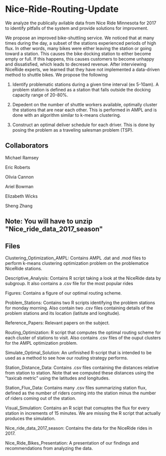 # Nice-Ride-Routing-Update
We analyze the publically avilable data from Nice Ride Minnesota for 2017 to identify pitfalls of the system and provide solutions for improvment. 

We propose an improved bike-shuttling service. We noticed that at many times during the day, a subset of the stations experienced periods of high flux. In other words, many bikes were either leaving the station or going toward a station. This causes the bike docking station to either become empty or full. If this happens, this causes customers to become unhappy and dissatisfied, which leads to decresed revenue. After interviewing NiceRide experts, we learned that they have not implemented a data-driven method to shuttle bikes. We propose the following

1. Identify problematic stations during a given time interval (ex 5-10am). A problem station is defined as a station that falls outside the docking capacity range of 20-80%. 

2. Depedent on the number of shuttle workers available, optimally cluster the stations that are near each other. This is performed in AMPL and is done with an algorithm similar to k-means clustering.

3. Construct an optimal deliver schedule for each driver. This is done by posing the problem as a traveling salesman problem (TSP).

## Collaborators
Michael Ramsey

Eric Roberts

Olivia Cannon

Ariel Bowman

Elizabeth Wicks

Sheng Zhang

## Note: You will have to unzip "Nice_ride_data_2017_season"

## Files
Clustering_Optimization_AMPL: Contains AMPL .dat and .mod files to perform k-means clustering optimization problem on the problematice NiceRide stations.

Descriptive_Analysis: Contains R script taking a look at the NiceRide data by subgroup. It also contains a .csv file for the most popular rides

Figures: Contains a figure of our optimal routing scheme.

Problem_Stations: Contains two R scripts identifying the problem stations for monday morning. Also contain two .csv files containing details of the problem stations and its location (latitute and longitude).

Reference_Papers: Relevant papers on the subject.

Routing_Optimization: R script that computes the optimal routing scheme for each cluster of stations to visit. Also contains .csv files of the ouput clusters for the AMPL optimization problem.

Simulate_Optimal_Solution: An unfinished R-script that is intended to be used as a method to see how our routing strategy performs.

Station_Distance_Data: Contains .csv files containing the distances relative from station to station. Note that we computed these distances using the "taxicab metric" using the latitudes and longitudes.

Station_Flux_Data: Contains many .csv files summarizing station flux, defined as the number of riders coming into the station minus the number of riders coming out of the station.

Visual_Simulation: Contains an R scipt that comuptes the flux for every station in increments of 15 minutes. We are missing the R script that actually produces the simulation.

Nice_ride_data_2017_season: Contains the data for the NiceRide rides in 2017.

Nice_Ride_Bikes_Presentation: A presentation of our findings and recommendations from analyzing the data.

